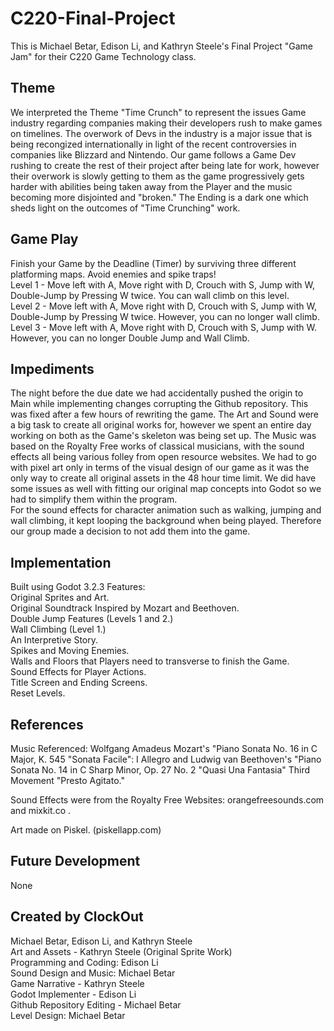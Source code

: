 # C220-Final-Project
This is Michael Betar, Edison Li, and Kathryn Steele's Final Project "Game Jam" for their C220 Game Technology class.

## Theme
We interpreted the Theme "Time Crunch" to represent the issues Game industry regarding companies making their developers rush to make games on timelines. The overwork of Devs in the industry is a major issue that is being recongized internationally in light of the recent controversies in companies like Blizzard and Nintendo. Our game follows a Game Dev rushing to create the rest of their project after being late for work, however their overwork is slowly getting to them as the game progressively gets harder with abilities being taken away from the Player and the music becoming more disjointed and "broken." The Ending is a dark one which sheds light on the outcomes of "Time Crunching" work.  

## Game Play
Finish your Game by the Deadline (Timer) by surviving three different platforming maps. Avoid enemies and spike traps!<br />
 Level 1 - Move left with A, Move right with D, Crouch with S, Jump with W, Double-Jump by Pressing W twice. You can wall climb on this level.<br />
 Level 2 - Move left with A, Move right with D, Crouch with S, Jump with W, Double-Jump by Pressing W twice. However, you can no longer wall climb.<br />
 Level 3 - Move left with A, Move right with D, Crouch with S, Jump with W. However, you can no longer Double Jump and Wall Climb.<br />

## Impediments
The night before the due date we had accidentally pushed the origin to Main while implementing changes corrupting the Github repository. This was fixed after a few hours of rewriting the game. The Art and Sound were a big task to create all original works for, however we spent an entire day working on both as the Game's skeleton was being set up. The Music was based on the Royalty Free works of classical musicians, with the sound effects all being various folley from open resource websites. We had to go with pixel art only in terms of the visual design of our game as it was the only way to create all original assets in the 48 hour time limit. We did have some issues as well with fitting our original map concepts into Godot so we had to simplify them within the program.
<br />
For the sound effects for character animation such as walking, jumping and wall climbing, it kept looping the background when being played. Therefore our group made a decision to not add them into the game.

## Implementation
Built using Godot 3.2.3
Features:<br />
Original Sprites and Art.<br />
Original Soundtrack Inspired by Mozart and Beethoven. <br />
Double Jump Features (Levels 1 and 2.)<br />
Wall Climbing (Level 1.)<br />
An Interpretive Story.<br />
Spikes and Moving Enemies.<br />
Walls and Floors that Players need to transverse to finish the Game.<br />
Sound Effects for Player Actions.<br />
Title Screen and Ending Screens.<br />
Reset Levels.<br />


## References
Music Referenced: Wolfgang Amadeus Mozart's "Piano Sonata No. 16 in C Major, K. 545 "Sonata Facile": I Allegro and Ludwig van Beethoven's "Piano Sonata No. 14 in C Sharp Minor, Op. 27 No. 2 "Quasi Una Fantasia" Third Movement "Presto Agitato."

Sound Effects were from the Royalty Free Websites: orangefreesounds.com and mixkit.co .

Art made on Piskel. (piskellapp.com)

## Future Development
None

## Created by ClockOut
Michael Betar, Edison Li, and Kathryn Steele
<br />
Art and Assets - Kathryn Steele (Original Sprite Work)
<br />
Programming and Coding: Edison Li
<br />
Sound Design and Music: Michael Betar
<br />
Game Narrative - Kathryn Steele
<br />
Godot Implementer - Edison Li
<br />
Github Repository Editing - Michael Betar
<br />
Level Design: Michael Betar
